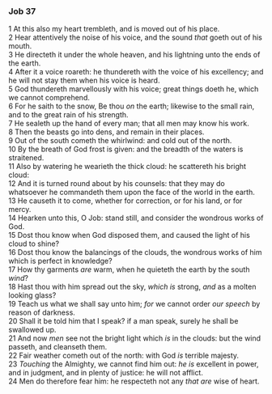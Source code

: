 ### Job 37

1 At this also my heart trembleth, and is moved out of his place.  
2 Hear attentively the noise of his voice, and the sound *that* goeth out of his mouth.  
3 He directeth it under the whole heaven, and his lightning unto the ends of the earth.  
4 After it a voice roareth: he thundereth with the voice of his excellency; and he will not stay them when his voice is heard.  
5 God thundereth marvellously with his voice; great things doeth he, which we cannot comprehend.  
6 For he saith to the snow, Be thou *on* the earth; likewise to the small rain, and to the great rain of his strength.  
7 He sealeth up the hand of every man; that all men may know his work.  
8 Then the beasts go into dens, and remain in their places.  
9 Out of the south cometh the whirlwind: and cold out of the north.  
10 By the breath of God frost is given: and the breadth of the waters is straitened.  
11 Also by watering he wearieth the thick cloud: he scattereth his bright cloud:  
12 And it is turned round about by his counsels: that they may do whatsoever he commandeth them upon the face of the world in the earth.  
13 He causeth it to come, whether for correction, or for his land, or for mercy.  
14 Hearken unto this, O Job: stand still, and consider the wondrous works of God.  
15 Dost thou know when God disposed them, and caused the light of his cloud to shine?  
16 Dost thou know the balancings of the clouds, the wondrous works of him which is perfect in knowledge?  
17 How thy garments *are* warm, when he quieteth the earth by the south *wind*?  
18 Hast thou with him spread out the sky, *which is* strong, *and* as a molten looking glass?  
19 Teach us what we shall say unto him; *for* we cannot order *our speech* by reason of darkness.  
20 Shall it be told him that I speak? if a man speak, surely he shall be swallowed up.  
21 And now *men* see not the bright light which *is* in the clouds: but the wind passeth, and cleanseth them.  
22 Fair weather cometh out of the north: with God *is* terrible majesty.  
23 *Touching* the Almighty, we cannot find him out: *he is* excellent in power, and in judgment, and in plenty of justice: he will not afflict.  
24 Men do therefore fear him: he respecteth not any *that are* wise of heart.  
